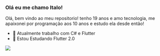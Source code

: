 ### Olá eu me chamo Italo!

Olá, bem vindo ao meu repositorio! tenho 19 anos e amo tecnologia, me apaixonei por programação aos 10 anos e estudo ela desde então!

- 🔭 Atualmente trabalho com C# e Flutter
- 🌱 Estou Estudando Flutter 2.0
<div>
<a href="https://github.com/DIMAAGR">
  <img align="center" src="https://github-readme-stats.vercel.app/api?username=DIMAAGR&show_icons=true&theme=gradient" />
</a>
  </div>

